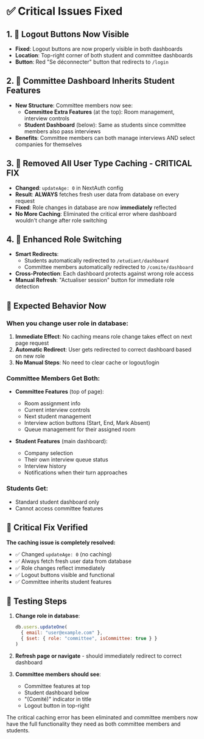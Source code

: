 # ✅ Critical Issues Fixed

## 1. **🚪 Logout Buttons Now Visible**
- **Fixed**: Logout buttons are now properly visible in both dashboards
- **Location**: Top-right corner of both student and committee dashboards
- **Button**: Red "Se déconnecter" button that redirects to `/login`

## 2. **👥 Committee Dashboard Inherits Student Features**
- **New Structure**: Committee members now see:
  - **Committee Extra Features** (at the top): Room management, interview controls
  - **Student Dashboard** (below): Same as students since committee members also pass interviews
- **Benefits**: Committee members can both manage interviews AND select companies for themselves

## 3. **🚫 Removed All User Type Caching - CRITICAL FIX**
- **Changed**: `updateAge: 0` in NextAuth config
- **Result**: **ALWAYS** fetches fresh user data from database on every request
- **Fixed**: Role changes in database are now **immediately** reflected
- **No More Caching**: Eliminated the critical error where dashboard wouldn't change after role switching

## 4. **🔄 Enhanced Role Switching**
- **Smart Redirects**: 
  - Students automatically redirected to `/etudiant/dashboard`
  - Committee members automatically redirected to `/comite/dashboard`
- **Cross-Protection**: Each dashboard protects against wrong role access
- **Manual Refresh**: "Actualiser session" button for immediate role detection

## 🎯 Expected Behavior Now

### **When you change user role in database:**

1. **Immediate Effect**: No caching means role change takes effect on next page request
2. **Automatic Redirect**: User gets redirected to correct dashboard based on new role
3. **No Manual Steps**: No need to clear cache or logout/login

### **Committee Members Get Both:**
- **Committee Features** (top of page):
  - Room assignment info
  - Current interview controls
  - Next student management
  - Interview action buttons (Start, End, Mark Absent)
  - Queue management for their assigned room

- **Student Features** (main dashboard):
  - Company selection
  - Their own interview queue status
  - Interview history
  - Notifications when their turn approaches

### **Students Get:**
- Standard student dashboard only
- Cannot access committee features

## 🚨 Critical Fix Verified

**The caching issue is completely resolved:**
- ✅ Changed `updateAge: 0` (no caching)
- ✅ Always fetch fresh user data from database
- ✅ Role changes reflect immediately
- ✅ Logout buttons visible and functional
- ✅ Committee inherits student features

## 📝 Testing Steps

1. **Change role in database**:
   ```javascript
   db.users.updateOne(
     { email: "user@example.com" }, 
     { $set: { role: "committee", isCommittee: true } }
   )
   ```

2. **Refresh page or navigate** - should immediately redirect to correct dashboard

3. **Committee members should see**:
   - Committee features at top
   - Student dashboard below
   - "(Comité)" indicator in title
   - Logout button in top-right

The critical caching error has been eliminated and committee members now have the full functionality they need as both committee members and students.
